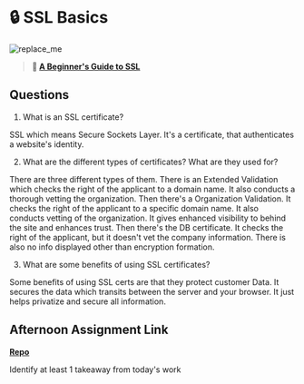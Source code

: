 # 🔒 SSL Basics

![replace_me](https://codeworks.blob.core.windows.net/public/assets/img/illustrations/placeholder.svg)

> **📖 [A Beginner's Guide to SSL](https://codeworksacademy.com/fs-student-guide/resources/wk8-9/07-SSL)**

## Questions

1. What is an SSL certificate?

SSL which means Secure Sockets Layer. It's a certificate, that authenticates a website's identity. 

2. What are the different types of certificates? What are they used for?

There are three different types of them. There is an Extended Validation which checks the right of the applicant to a domain name. It also conducts a thorough vetting the organization. Then there's a Organization Validation. It checks the right of the applicant to a specific domain name. It also conducts vetting of the organization. It gives enhanced visibility to behind the site and enhances trust. Then there's the DB certificate. It checks the right of the applicant, but it doesn't vet the company information. There is also no info displayed other than encryption formation.

3. What are some benefits of using SSL certificates?


Some benefits of using SSL certs are that they protect customer Data. It secures the data which transits between the server and your browser. It just helps privatize and secure all information.


## Afternoon Assignment Link

**[Repo](capstone)**

Identify at least 1 takeaway from today's work
